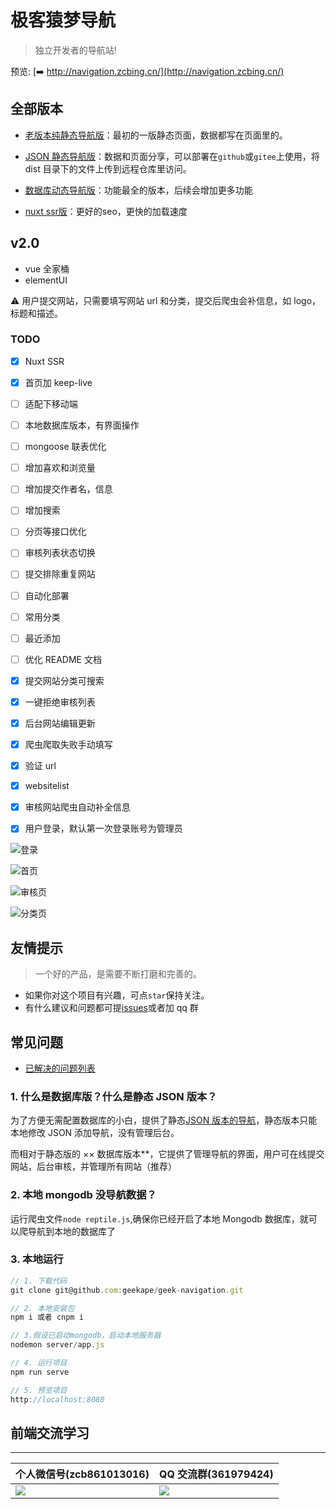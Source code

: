 # 极客猿梦导航

> 独立开发者的导航站!

预览: [➡️ http://navigation.zcbing.cn/](http://navigation.zcbing.cn/)

## 全部版本

- [老版本纯静态导航版](https://github.com/geekape/geek-navigation/tree/master)：最初的一版静态页面，数据都写在页面里的。

- [JSON 静态导航版](https://github.com/geekape/geek-navigation/tree/json-navigation)：数据和页面分享，可以部署在`github`或`gitee`上使用，将 dist 目录下的文件上传到远程仓库里访问。

- [数据库动态导航版](https://github.com/geekape/geek-navigation/tree/vue2)：功能最全的版本，后续会增加更多功能

- [nuxt ssr版](https://github.com/geekape/geek-navigation/tree/nuxt)：更好的seo，更快的加载速度

## v2.0

- vue 全家桶
- elementUI

⚠️ 用户提交网站，只需要填写网站 url 和分类，提交后爬虫会补信息，如 logo，标题和描述。

### TODO

- [x] Nuxt SSR
- [x] 首页加 keep-live
- [ ] 适配下移动端
- [ ] 本地数据库版本，有界面操作
- [ ] mongoose 联表优化
- [ ] 增加喜欢和浏览量
- [ ] 增加提交作者名，信息
- [ ] 增加搜索
- [ ] 分页等接口优化
- [ ] 审核列表状态切换
- [ ] 提交排除重复网站
- [ ] 自动化部署
- [ ] 常用分类
- [ ] 最近添加
- [ ] 优化 README 文档

- [x] 提交网站分类可搜索
- [x] 一键拒绝审核列表
- [x] 后台网站编辑更新
- [x] 爬虫爬取失败手动填写
- [x] 验证 url
- [x] websitelist
- [x] 审核网站爬虫自动补全信息
- [x] 用户登录，默认第一次登录账号为管理员

![登录](https://cdn.nlark.com/yuque/0/2020/jpeg/225518/1593593546788-5b5fbe71-579f-43f7-8991-1138e444034d.jpeg?x-oss-process=image%2Fresize%2Cw_1016)

![首页](https://cdn.nlark.com/yuque/0/2020/jpeg/225518/1593593547716-ad9b83f3-7586-4513-9552-09bf60454b91.jpeg?x-oss-process=image%2Fresize%2Cw_1016)

![审核页](https://cdn.nlark.com/yuque/0/2020/jpeg/225518/1593593548792-f011d40e-6c53-4960-a22b-333a7e1fb45f.jpeg?x-oss-process=image%2Fresize%2Cw_1016)

![分类页](https://cdn.nlark.com/yuque/0/2020/jpeg/225518/1593593549607-f86d5c36-6166-4645-ac30-39bfeecac4bf.jpeg?x-oss-process=image%2Fresize%2Cw_1016)

## 友情提示

> 一个好的产品，是需要不断打磨和完善的。

- 如果你对这个项目有兴趣，可点`star`保持关注。
- 有什么建议和问题都可提[issues](https://github.com/geekape/geek-navigation/issues)或者加 qq 群

## 常见问题

- [已解决的问题列表](https://github.com/geekape/geek-navigation/issues?q=is%3Aissue+is%3Aclosed)

### 1. 什么是数据库版？什么是静态 JSON 版本？

为了方便无需配置数据库的小白，提供了静态[JSON 版本的导航](https://github.com/geekape/geek-navigation/tree/json-navigation)，静态版本只能本地修改 JSON 添加导航，没有管理后台。

而相对于静态版的 ×× 数据库版本\*\*，它提供了管理导航的界面，用户可在线提交网站，后台审核，并管理所有网站（推荐）

### 2. 本地 mongodb 没导航数据？

运行爬虫文件`node reptile.js`,确保你已经开启了本地 Mongodb 数据库，就可以爬导航到本地的数据库了

### 3. 本地运行

```js
// 1. 下载代码
git clone git@github.com:geekape/geek-navigation.git

// 2. 本地安装包
npm i 或者 cnpm i

// 3.假设已启动mongodb，启动本地服务器
nodemon server/app.js

// 4. 运行项目
npm run serve

// 5. 预览项目
http://localhost:8080
```

## 前端交流学习

---

| 个人微信号(zcb861013016)                                                                                    | QQ 交流群(361979424)                                                                                        |
| ----------------------------------------------------------------------------------------------------------- | ----------------------------------------------------------------------------------------------------------- |
| ![](https://cdn.nlark.com/yuque/0/2020/jpeg/225518/1593593545660-5385c319-49af-49a7-833e-25a3169721c6.jpeg) | ![](https://cdn.nlark.com/yuque/0/2020/jpeg/225518/1593593544745-f344575b-aaae-4d56-96bc-6c8d44df189a.jpeg) |
